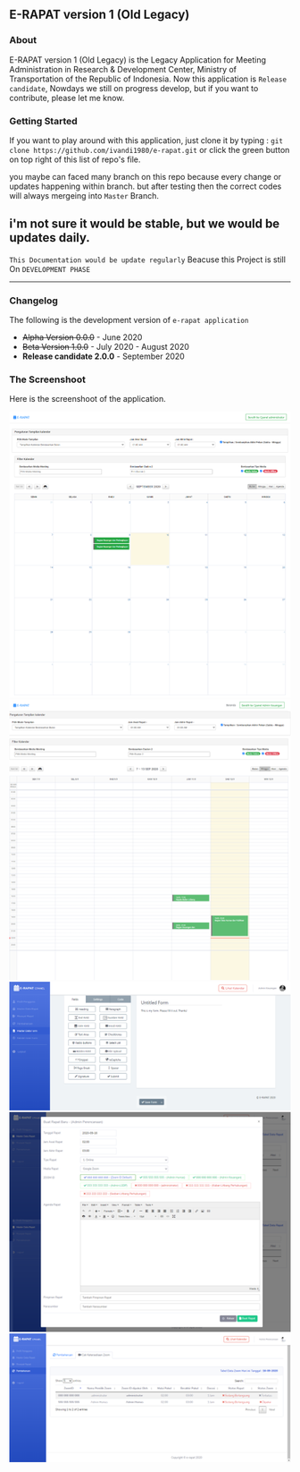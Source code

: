 ## E-RAPAT version 1 (Old Legacy)

### About

E-RAPAT version 1 (Old Legacy) is the Legacy Application for Meeting Administration in Research & Development Center, Ministry of Transportation of the Republic of Indonesia.
Now this application is `Release candidate`, Nowdays we still on progress develop, but if you want to contribute, please let me know.

### Getting Started

If you want to play around with this application, just clone it by typing :
`git clone https://github.com/ivandi1980/e-rapat.git`
or click the green button on top right of this list of repo's file.

you maybe can faced many branch on this repo because every change or updates happening within branch. but after testing then the correct codes will always mergeing into `Master` Branch.

## i'm not sure it would be stable, but we would be updates daily.

`This Documentation would be update regularly` Beacuse this Project is still On `DEVELOPMENT PHASE`

---

### Changelog

The following is the development version of `e-rapat application`

* ~~Alpha Version 0.0.0~~ - June 2020
* ~~Beta Version 1.0.0~~ - July 2020 - August 2020
* **Release candidate 2.0.0** - September 2020

### The Screenshoot

Here is the screenshoot of the application.

![Calendar Month](captured/calendar_1.png "This is the Screenshoot")
![Calendar Week](captured/calendar_2.png "This is the Screenshoot")
![Create Form Absen](captured/adm_1.png "This is the Screenshoot")
![View Meeting](captured/adm_2.png "This is the Screenshoot")
![Check Status Zoom](captured/adm_3.png "This is the Screenshoot")
